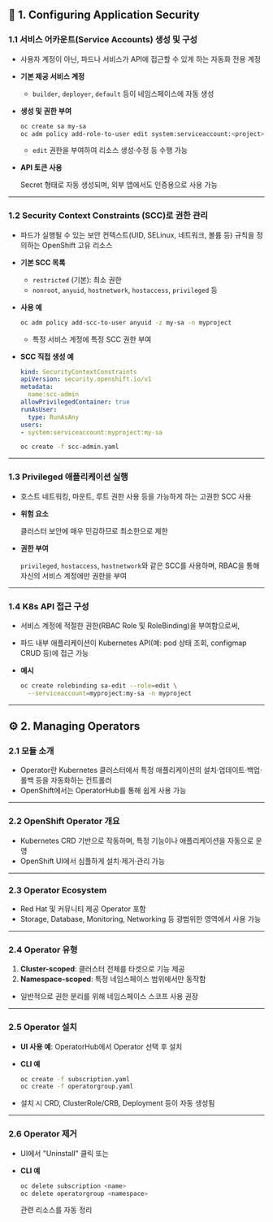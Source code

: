 ## 🔐 1. Configuring Application Security

### 1.1 서비스 어카운트(Service Accounts) 생성 및 구성

* 사용자 계정이 아닌, 파드나 서비스가 API에 접근할 수 있게 하는 자동화 전용 계정

* **기본 제공 서비스 계정**
  * `builder`, `deployer`, `default` 등이 네임스페이스에 자동 생성

* **생성 및 권한 부여**
  ```bash
  oc create sa my-sa
  oc adm policy add-role-to-user edit system:serviceaccount:<project>:my-sa
  ```

  * `edit` 권한을 부여하여 리소스 생성·수정 등 수행 가능 

* **API 토큰 사용**

  Secret 형태로 자동 생성되며, 외부 앱에서도 인증용으로 사용 가능

---

### 1.2 Security Context Constraints (SCC)로 권한 관리

* 파드가 실행될 수 있는 보안 컨텍스트(UID, SELinux, 네트워크, 볼륨 등) 규칙을 정의하는 OpenShift 고유 리소스

* **기본 SCC 목록**

  * `restricted` (기본): 최소 권한
  * `nonroot`, `anyuid`, `hostnetwork`, `hostaccess`, `privileged` 등

* **사용 예**

  ```bash
  oc adm policy add-scc-to-user anyuid -z my-sa -n myproject
  ```

  * 특정 서비스 계정에 특정 SCC 권한 부여

* **SCC 직접 생성 예**

  ```yaml
  kind: SecurityContextConstraints
  apiVersion: security.openshift.io/v1
  metadata:
    name:scc-admin
  allowPrivilegedContainer: true
  runAsUser:
    type: RunAsAny
  users:
  - system:serviceaccount:myproject:my-sa
  ```

  ````bash
  oc create -f scc-admin.yaml
  ````

---

### 1.3 Privileged 애플리케이션 실행

* 호스트 네트워킹, 마운트, 루트 권한 사용 등을 가능하게 하는 고권한 SCC 사용
* **위험 요소**

  클러스터 보안에 매우 민감하므로 최소한으로 제한

* **권한 부여**

  `privileged`, `hostaccess`, `hostnetwork`와 같은 SCC를 사용하며, RBAC을 통해 자신의 서비스 계정에만 권한을 부여

---

### 1.4 K8s API 접근 구성

* 서비스 계정에 적절한 권한(RBAC Role 및 RoleBinding)을 부여함으로써,

*  파드 내부 애플리케이션이 Kubernetes API(예: pod 상태 조회, configmap CRUD 등)에 접근 가능

* **예시**

  ```bash
  oc create rolebinding sa-edit --role=edit \
    --serviceaccount=myproject:my-sa -n myproject
  ```

---

## ⚙️ 2. Managing Operators

### 2.1 모듈 소개

* Operator란 Kubernetes 클러스터에서 특정 애플리케이션의 설치·업데이트·백업·롤백 등을 자동화하는 컨트롤러 
* OpenShift에서는 OperatorHub를 통해 쉽게 사용 가능
---

### 2.2 OpenShift Operator 개요

* Kubernetes CRD 기반으로 작동하며, 특정 기능이나 애플리케이션을 자동으로 운영
* OpenShift UI에서 심플하게 설치·제거·관리 가능

---

### 2.3 Operator Ecosystem

* Red Hat 및 커뮤니티 제공 Operator 포함
* Storage, Database, Monitoring, Networking 등 광범위한 영역에서 사용 가능

---

### 2.4 Operator 유형

1. **Cluster-scoped**: 클러스터 전체를 타겟으로 기능 제공
2. **Namespace-scoped**: 특정 네임스페이스 범위에서만 동작함

* 일반적으로 권한 분리를 위해 네임스페이스 스코프 사용 권장

---

### 2.5 Operator 설치

* **UI 사용 예**: OperatorHub에서 Operator 선택 후 설치
* **CLI 예**

  ```bash
  oc create -f subscription.yaml
  oc create -f operatorgroup.yaml
  ```
* 설치 시 CRD, ClusterRole/CRB, Deployment 등이 자동 생성됨

---

### 2.6 Operator 제거

* UI에서 "Uninstall" 클릭 또는
* **CLI 예**

  ```bash
  oc delete subscription <name>
  oc delete operatorgroup <namespace>
  ```

  관련 리소스를 자동 정리